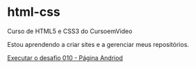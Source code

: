 # html-css
 Curso de HTML5 e CSS3 do CursoemVideo

 Estou aprendendo a criar sites e a gerenciar meus repositórios.

<a href="https://djeniferstarosky.github.io/html-css/desafios/d010/android.html"> Executar o desafio 010 - Página Andriod